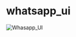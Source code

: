 # whatsapp_ui

![Whasapp_UI](https://user-images.githubusercontent.com/99971333/226108311-a2c2de70-fada-4e08-ac74-ee5b9f4642e8.jpg)

